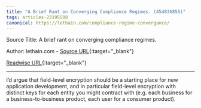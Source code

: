 ```yaml
---
title: "A Brief Rant on Converging Compliance Regimes. (454836855)"
tags: articles-23195508
canonical: https://lethain.com/compliance-regime-convergance/
---
```


Source Title: A brief rant on converging compliance regimes.

Author: lethain.com - [Source URL](https://lethain.com/compliance-regime-convergance/){:target="_blank"}

[Readwise URL](https://readwise.io/open/454836855){:target="_blank"}

---

I’d argue that field-level encryption should be a starting place for new application development, and in particular field-level encryption with distinct keys for each entity you might contract with (e.g. each business for a business-to-business product, each user for a consumer product).
